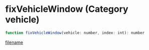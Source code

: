 # fixVehicleWindow (Category vehicle)

```js
function fixVehicleWindow(vehicle: number, index: int): number
```

[filename](fixVehicleWindow_m.md ':include')
